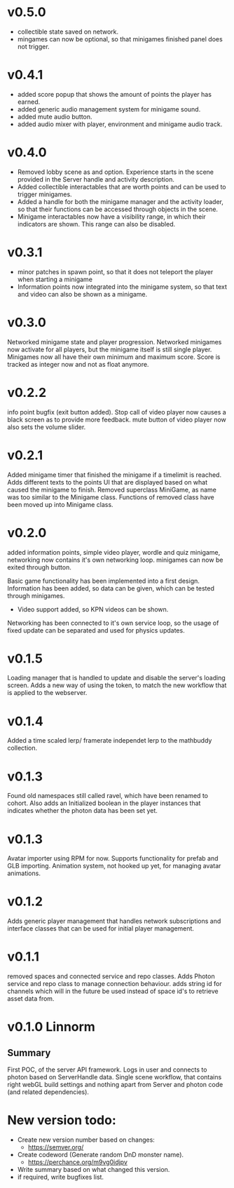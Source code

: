 # v0.5.0
- collectible state saved on network.
- mingames can now be optional, so that minigames finished panel does not trigger.

# v0.4.1
- added score popup that shows the amount of points the player has earned.
- added generic audio management system for minigame sound.
- added mute audio button.
- added audio mixer with player, environment and minigame audio track.

# v0.4.0
- Removed lobby scene as and option. Experience starts in the scene provided in the Server handle and activity description.
- Added collectible interactables that are worth points and can be used to trigger minigames.
- Added a handle for both the minigame manager and the activity loader, so that their functions can be accessed through objects in the scene.
- Minigame interactables now have a visibility range, in which their indicators are shown. This range can also be disabled.

# v0.3.1
- minor patches in spawn point, so that it does not teleport the player when starting a minigame
- Information points now integrated into the minigame system, so that text and video can also be shown as a minigame.

# v0.3.0
Networked minigame state and player progression. Networked minigames now activate for all players, but the minigame itself is still single player.
Minigames now all have their own minimum and maximum score. Score is tracked as integer now and not as float anymore.

# v0.2.2
info point bugfix (exit button added). Stop call of video player now causes a black screen as to provide more feedback.
mute button of video player now also sets the volume slider.

# v0.2.1
Added minigame timer that finished the minigame if a timelimit is reached. Adds different texts to
the points UI that are displayed based on what caused the minigame to finish. Removed superclass MiniGame,
as name was too similar to the Minigame class. Functions of removed class have been moved up into Minigame class.

# v0.2.0
added information points, simple video player, wordle and quiz minigame,
networking now contains it's own networking loop. minigames can now be exited through button.

Basic game functionality has been implemented into a first design. Information has been added,
so data can be given, which can be tested through minigames.
 - Video support added, so KPN videos can be shown.

Networking has been connected to it's own service loop, so the usage of fixed update can be separated
and used for physics updates.

# v0.1.5
Loading manager that is handled to update and disable the server's loading screen.
Adds a new way of using the token, to match the new workflow that is applied to
the webserver.

# v0.1.4
Added a time scaled lerp/ framerate independet lerp to the mathbuddy collection.

# v0.1.3
Found old namespaces still called ravel, which have been renamed to cohort. Also adds an Initialized boolean in the player instances
that indicates whether the photon data has been set yet.

# v0.1.3
Avatar importer using RPM for now. Supports functionality for prefab and GLB importing. Animation system, not hooked up yet, for 
managing avatar animations.

# v0.1.2
Adds generic player management that handles network subscriptions and interface classes that can be used for initial
player management.

# v0.1.1
removed spaces and connected service and repo classes. Adds Photon service and repo class to manage connection behaviour.
adds string id for channels which will in the future be used instead of space id's to retrieve asset data from.

# v0.1.0 Linnorm

## Summary
First POC, of the server API framework.
Logs in user and connects to photon based on ServerHandle data. 
Single scene workflow, that contains right webGL build settings and nothing apart from Server and photon code (and related dependencies).

# New version todo:
- Create new version number based on changes:
	- https://semver.org/
- Create codeword (Generate random DnD monster name).
	- https://perchance.org/m9vg0idjpv
- Write summary based on what changed this version.
- if required, write bugfixes list.